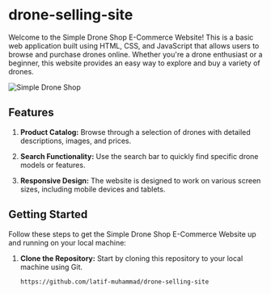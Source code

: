 # drone-selling-site

Welcome to the Simple Drone Shop E-Commerce Website! This is a basic web application built using HTML, CSS, and JavaScript that allows users to browse and purchase drones online. Whether you're a drone enthusiast or a beginner, this website provides an easy way to explore and buy a variety of drones.

![Simple Drone Shop](screenshot.png)

## Features

1. **Product Catalog:** Browse through a selection of drones with detailed descriptions, images, and prices.

2. **Search Functionality:** Use the search bar to quickly find specific drone models or features.

3. **Responsive Design:** The website is designed to work on various screen sizes, including mobile devices and tablets.

## Getting Started

Follow these steps to get the Simple Drone Shop E-Commerce Website up and running on your local machine:

1. **Clone the Repository:** Start by cloning this repository to your local machine using Git.

   ```bash
   https://github.com/latif-muhammad/drone-selling-site
